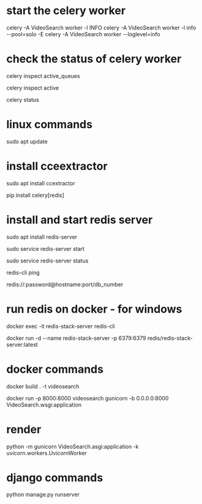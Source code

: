# start the celery worker
celery -A VideoSearch worker -l INFO
celery -A VideoSearch worker -l info --pool=solo -E 
celery -A VideoSearch worker --loglevel=info

# check the status of celery worker
celery inspect active_queues

celery inspect active

celery status  

# linux commands 

sudo apt update

# install cceextractor

sudo apt install ccextractor

pip install celery[redis]

# install and start redis server

sudo apt install redis-server

sudo service redis-server start

sudo service redis-server status

redis-cli ping

redis://:password@hostname:port/db_number

# run redis on docker - for windows

docker exec -it redis-stack-server redis-cli

docker run -d --name redis-stack-server -p 6379:6379 redis/redis-stack-server:latest

# docker commands

docker build . -t videosearch

docker run -p 8000:8000 videosearch gunicorn -b 0.0.0.0:8000 VideoSearch.wsgi:application

# render

python -m gunicorn VideoSearch.asgi:application -k uvicorn.workers.UvicornWorker



# django commands

python manage.py runserver   
